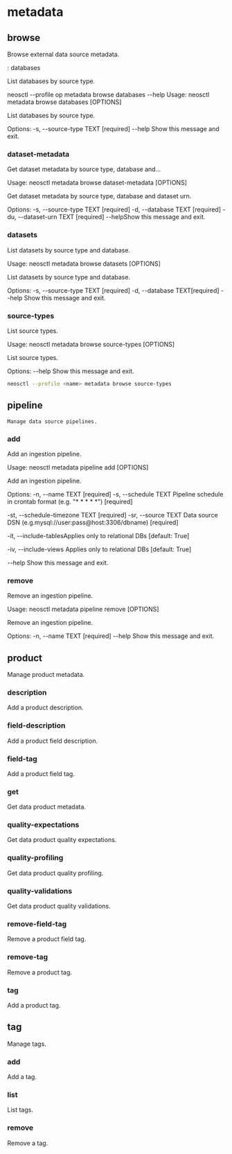 # metadata  

## browse  

Browse external data source metadata.

: databases  

  List databases by source type.

neosctl --profile op metadata browse databases --help
Usage: neosctl metadata browse databases [OPTIONS]

  List databases by source type.

Options:
  -s, --source-type TEXT  [required]
  --help   Show this message and exit.

### dataset-metadata  

Get dataset metadata by source type, database and...

Usage: neosctl metadata browse dataset-metadata [OPTIONS]

  Get dataset metadata by source type, database and dataset urn.

Options:
  -s, --source-type TEXT   [required]
  -d, --database TEXT [required]
  -du, --dataset-urn TEXT  [required]
  --helpShow this message and exit.

### datasets

  List datasets by source type and database.

Usage: neosctl metadata browse datasets [OPTIONS]

  List datasets by source type and database.

Options:
  -s, --source-type TEXT  [required]
  -d, --database TEXT[required]
  --help   Show this message and exit.

### source-types

  List source types.

Usage: neosctl metadata browse source-types [OPTIONS]

  List source types.

Options:
  --help  Show this message and exit.

```bash
neosctl --profile <name> metadata browse source-types 
```

## pipeline

    Manage data source pipelines.

### add

  Add an ingestion pipeline.

Usage: neosctl metadata pipeline add [OPTIONS]

  Add an ingestion pipeline.

Options:
  -n, --name TEXT [required]
  -s, --schedule TEXT  Pipeline schedule in crontab format (e.g. "* * * * *")  [required]

  -st, --schedule-timezone TEXT  [required]
  -sr, --source TEXT   Data source DSN (e.g.mysql://user:pass@host:3306/dbname) [required]

  -it, --include-tablesApplies only to relational DBs  [default: True]

  -iv, --include-views Applies only to relational DBs  [default: True]

  --help Show this message and exit.

### remove

  Remove an ingestion pipeline.

Usage: neosctl metadata pipeline remove [OPTIONS]

  Remove an ingestion pipeline.

Options:
  -n, --name TEXT  [required]
  --help Show this message and exit.

## product

Manage product metadata.  

### description

  Add a product description.
### field-description

  Add a product field description.

### field-tag

  Add a product field tag.

### get

  Get data product metadata.

### quality-expectations

  Get data product quality expectations.

### quality-profiling

  Get data product quality profiling.

### quality-validations

  Get data product quality validations.

### remove-field-tag

  Remove a product field tag.

### remove-tag

  Remove a product tag.

### tag

  Add a product tag.

## tag

Manage tags.

### add
  
Add a tag.

### list

  List tags.

### remove

  Remove a tag.
